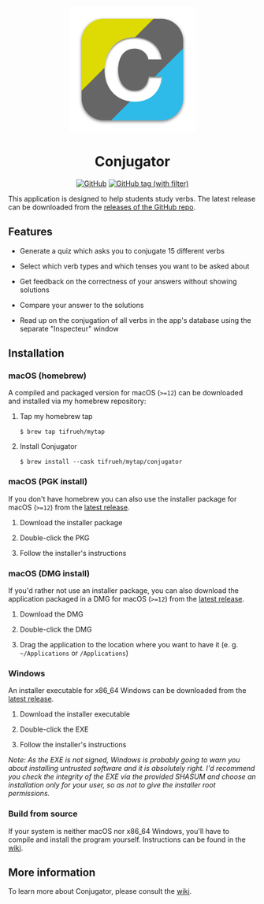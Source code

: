 <div align="center">
    <img src="./resources/conjugator.svg" alt="Conjugator icon" width=256 height=256>
    <h1>Conjugator</h1>
    <a href="https://www.gnu.org/licenses/gpl-3.0.en.html">
        <img alt="GitHub" src="https://img.shields.io/github/license/tifrueh/conjugator" /></a>
    <a href="https://github.com/tifrueh/conjugator/releases/latest">
        <img alt="GitHub tag (with filter)" src="https://img.shields.io/github/v/tag/tifrueh/conjugator" /></a>
    <p></p>
</div>

This application is designed to help students study verbs. The latest release
can be downloaded from the [releases of the GitHub
repo](https://github.com/tifrueh/conjugator/releases/latest). 

## Features

- Generate a quiz which asks you to conjugate 15 different verbs

- Select which verb types and which tenses you want to be asked about

- Get feedback on the correctness of your answers without showing solutions

- Compare your answer to the solutions

- Read up on the conjugation of all verbs in the app's database using the
  separate "Inspecteur" window

## Installation

### macOS (homebrew)

A compiled and packaged version for macOS (`>=12`) can be downloaded and
installed via my homebrew repository:

1. Tap my homebrew tap

    ~~~
    $ brew tap tifrueh/mytap
    ~~~

2. Install Conjugator

    ~~~
    $ brew install --cask tifrueh/mytap/conjugator
    ~~~

### macOS (PGK install)

If you don't have homebrew you can also use the installer package for macOS
(`>=12`) from the [latest
release](https://github.com/tifrueh/conjugator/releases/latest).

1. Download the installer package

2. Double-click the PKG

3. Follow the installer's instructions

### macOS (DMG install)

If you'd rather not use an installer package, you can also download the
application packaged in a DMG for macOS (`>=12`) from the [latest
release](https://github.com/tifrueh/conjugator/releases/latest).

1. Download the DMG

2. Double-click the DMG

3. Drag the application to the location where you want to have it (e. g.
   `~/Applications` or `/Applications`)

### Windows

An installer executable for x86_64 Windows can be downloaded from the [latest
release](https://github.com/tifrueh/conjugator/releases/latest).

1. Download the installer executable

2. Double-click the EXE

3. Follow the installer's instructions

_Note: As the EXE is not signed, Windows is probably going to warn you about
installing untrusted software and it is absolutely right. I'd recommend you
check the integrity of the EXE via the provided SHASUM and choose an
installation only for your user, so as not to give the installer root
permissions._

### Build from source

If your system is neither macOS nor x86_64 Windows, you'll have to compile and
install the program yourself. Instructions can be found in the
[wiki](https://github.com/tifrueh/conjugator/wiki/02-Building).

## More information

To learn more about Conjugator, please consult the
[wiki](https://github.com/tifrueh/conjugator/wiki/).
